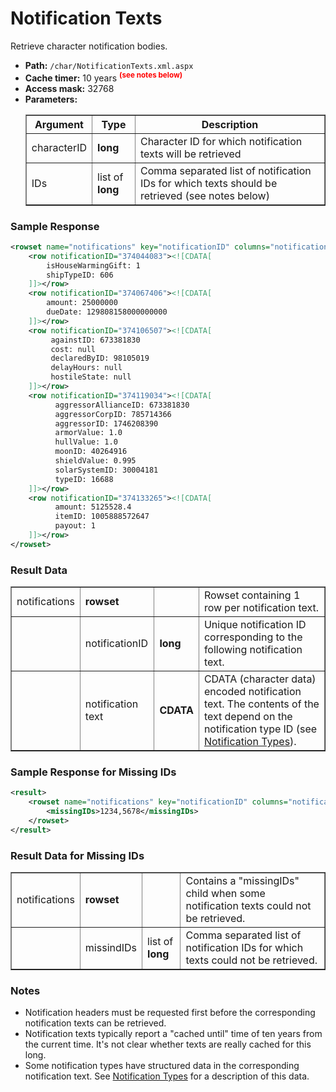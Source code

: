 # Notification Texts
Retrieve character notification bodies.

* __Path:__ ``/char/NotificationTexts.xml.aspx``
* __Cache timer:__ 10 years <sup style="color: red; font-weight: bold">(see notes below)</sup>
* __Access mask:__ 32768
* __Parameters:__
    <table border="1">
        <tbody>
            <tr>
                <th>Argument</th>
                <th>Type</th>
                <th>Description</th>
            </tr>
            <tr>
                <td>characterID</td>
                <td><strong>long</strong></td>
                <td>Character ID for which notification texts will be retrieved</td>
            </tr>
            <tr>
                <td>IDs</td>
                <td>list of <strong>long</strong></td>
                <td>Comma separated list of notification IDs for which texts should be retrieved (see notes below)</td>
            </tr>
        </tbody>
    </table>

### Sample Response

```xml
<rowset name="notifications" key="notificationID" columns="notificationID">
    <row notificationID="374044083"><![CDATA[
        isHouseWarmingGift: 1
        shipTypeID: 606
    ]]></row>
    <row notificationID="374067406"><![CDATA[
        amount: 25000000
        dueDate: 129808158000000000
    ]]></row>
    <row notificationID="374106507"><![CDATA[
         againstID: 673381830
         cost: null
         declaredByID: 98105019
         delayHours: null
         hostileState: null
    ]]></row>
    <row notificationID="374119034"><![CDATA[
          aggressorAllianceID: 673381830
          aggressorCorpID: 785714366
          aggressorID: 1746208390
          armorValue: 1.0
          hullValue: 1.0
          moonID: 40264916
          shieldValue: 0.995
          solarSystemID: 30004181
          typeID: 16688
    ]]></row>
    <row notificationID="374133265"><![CDATA[
          amount: 5125528.4
          itemID: 1005888572647
          payout: 1
    ]]></row>
</rowset>
```  

### Result Data

<table border="1">
    <tbody>
        <tr>
            <td>notifications</td>
            <td><strong>rowset</strong></td>
            <td></td>
            <td>Rowset containing 1 row per notification text.</td>
        </tr>
        <tr>
            <td></td>
            <td>notificationID</td>
            <td><strong>long</strong></td>
            <td>Unique notification ID corresponding to the following notification text.</td>
        </tr>
        <tr>
            <td></td>
            <td>notification text</td>
            <td><strong>CDATA</strong></td>
            <td>CDATA (character data) encoded notification text.  The contents of the text depend on the notification type ID (see <a href="../../xmlapi/constants.html/#notification-type">Notification Types</a>).</td>
        </tr>
    </tbody>
</table>

### Sample Response for Missing IDs

```xml
<result>
    <rowset name="notifications" key="notificationID" columns="notificationID">
        <missingIDs>1234,5678</missingIDs>
    </rowset>
</result>
```  

### Result Data for Missing IDs

<table border="1">
    <tbody>
        <tr>
            <td>notifications</td>
            <td><strong>rowset</strong></td>
            <td></td>
            <td>Contains a "missingIDs" child when some notification texts could not be retrieved.</td>
        </tr>
        <tr>
            <td></td>
            <td>missindIDs</td>
            <td>list of <strong>long</strong></td>
            <td>Comma separated list of notification IDs for which texts could not be retrieved.</td>
        </tr>
    </tbody>
</table>

### Notes

* Notification headers must be requested first before the corresponding notification texts can be retrieved.
* Notification texts typically report a "cached until" time of ten years from the current time.  It's not clear whether texts are really cached for this long.
* Some notification types have structured data in the corresponding notification text.  See <a href="../../xmlapi/constants.html#notification-type">Notification Types</a> for a description of this data.
